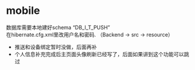 # mobile

数据库需要本地建好schema “DB_I_T_PUSH”  
在hibernate.cfg.xml里改用户名和密码. （Backend -> src -> resource）
* 推送和设备绑定暂时没做，后面再补
* 个人信息补充完成后主页面头像刷新已经写了，后面如果讲到这个功能可以跳过
